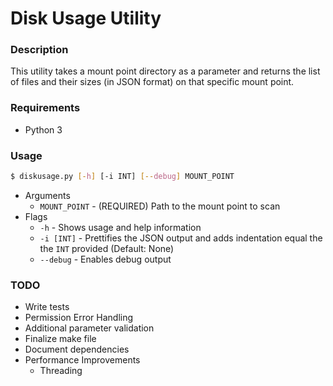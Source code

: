 # Disk Usage Utility

### Description
This utility takes a mount point directory as a parameter and returns the list of files and their sizes (in JSON format) on that specific mount point.

### Requirements
* Python 3

### Usage
```bash
$ diskusage.py [-h] [-i INT] [--debug] MOUNT_POINT
```

* Arguments
  * `MOUNT_POINT` - (REQUIRED) Path to the mount point to scan
* Flags
  * `-h` - Shows usage and help information
  * `-i [INT]` - Prettifies the JSON output and adds indentation equal the the `INT` provided  (Default: None)
  * `--debug` - Enables debug output

### TODO
* Write tests
* Permission Error Handling
* Additional parameter validation
* Finalize make file
* Document dependencies
* Performance Improvements
  * Threading